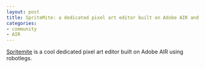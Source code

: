 ```yaml
---
layout: post
title: SpriteMite: a dedicated pixel art editor built on Adobe AIR and Robotlegs
categories:
- community
- AIR
---
```

[Spritemite](http://spritemite.com/) is a cool dedicated pixel art editor built on Adobe AIR using robotlegs.
